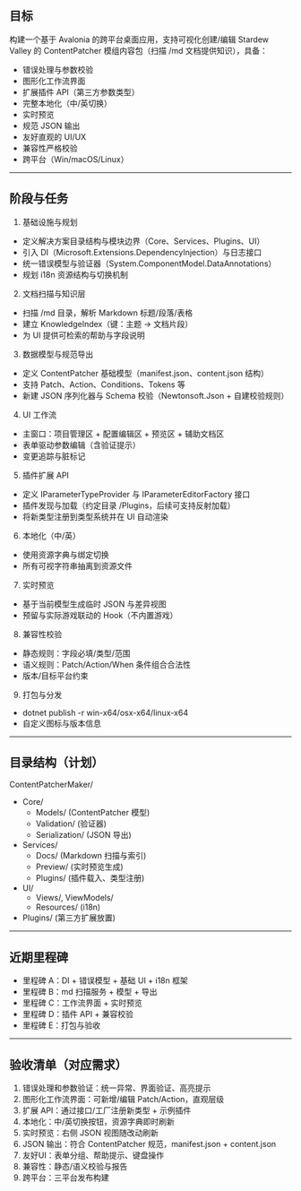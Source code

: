 ## 目标

构建一个基于 Avalonia 的跨平台桌面应用，支持可视化创建/编辑 Stardew Valley 的 ContentPatcher 模组内容包（扫描 /md 文档提供知识），具备：
- 错误处理与参数校验
- 图形化工作流界面
- 扩展插件 API（第三方参数类型）
- 完整本地化（中/英切换）
- 实时预览
- 规范 JSON 输出
- 友好直观的 UI/UX
- 兼容性严格校验
- 跨平台（Win/macOS/Linux）

---

## 阶段与任务

1) 基础设施与规划
- 定义解决方案目录结构与模块边界（Core、Services、Plugins、UI）
- 引入 DI（Microsoft.Extensions.DependencyInjection）与日志接口
- 统一错误模型与验证器（System.ComponentModel.DataAnnotations）
- 规划 i18n 资源结构与切换机制

2) 文档扫描与知识层
- 扫描 /md 目录，解析 Markdown 标题/段落/表格
- 建立 KnowledgeIndex（键：主题 -> 文档片段）
- 为 UI 提供可检索的帮助与字段说明

3) 数据模型与规范导出
- 定义 ContentPatcher 基础模型（manifest.json、content.json 结构）
- 支持 Patch、Action、Conditions、Tokens 等
- 新建 JSON 序列化器与 Schema 校验（Newtonsoft.Json + 自建校验规则）

4) UI 工作流
- 主窗口：项目管理区 + 配置编辑区 + 预览区 + 辅助文档区
- 表单驱动参数编辑（含验证提示）
- 变更追踪与脏标记

5) 插件扩展 API
- 定义 IParameterTypeProvider 与 IParameterEditorFactory 接口
- 插件发现与加载（约定目录 /Plugins，后续可支持反射加载）
- 将新类型注册到类型系统并在 UI 自动渲染

6) 本地化（中/英）
- 使用资源字典与绑定切换
- 所有可视字符串抽离到资源文件

7) 实时预览
- 基于当前模型生成临时 JSON 与差异视图
- 预留与实际游戏联动的 Hook（不内置游戏）

8) 兼容性校验
- 静态规则：字段必填/类型/范围
- 语义规则：Patch/Action/When 条件组合合法性
- 版本/目标平台约束

9) 打包与分发
- dotnet publish -r win-x64/osx-x64/linux-x64
- 自定义图标与版本信息

---

## 目录结构（计划）

ContentPatcherMaker/
- Core/
  - Models/ (ContentPatcher 模型)
  - Validation/ (验证器)
  - Serialization/ (JSON 导出)
- Services/
  - Docs/ (Markdown 扫描与索引)
  - Preview/ (实时预览生成)
  - Plugins/ (插件载入、类型注册)
- UI/
  - Views/, ViewModels/
  - Resources/ (i18n)
- Plugins/ (第三方扩展放置)

---

## 近期里程碑

- 里程碑 A：DI + 错误模型 + 基础 UI + i18n 框架
- 里程碑 B：md 扫描服务 + 模型 + 导出
- 里程碑 C：工作流界面 + 实时预览
- 里程碑 D：插件 API + 兼容校验
- 里程碑 E：打包与验收

---

## 验收清单（对应需求）

1. 错误处理和参数验证：统一异常、界面验证、高亮提示
2. 图形化工作流界面：可新增/编辑 Patch/Action，直观层级
3. 扩展 API：通过接口/工厂注册新类型 + 示例插件
4. 本地化：中/英切换按钮，资源字典即时刷新
5. 实时预览：右侧 JSON 视图随改动刷新
6. JSON 输出：符合 ContentPatcher 规范，manifest.json + content.json
7. 友好UI：表单分组、帮助提示、键盘操作
8. 兼容性：静态/语义校验与报告
9. 跨平台：三平台发布构建

